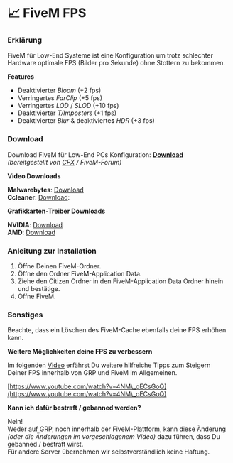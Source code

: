 # 📈 FiveM FPS

### Erklärung

FiveM für Low-End Systeme ist eine Konfiguration um trotz schlechter Hardware optimale FPS (Bilder pro Sekunde) ohne Stottern zu bekommen.

**Features**

* Deaktivierter _Bloom_ (+2 fps)
* Verringertes _FarClip_ (+5 fps)
* Verringertes _LOD_ / _SLOD_ (+10 fps)
* Deaktivierter _T/Imposters_ (+1 fps)
* Deaktivierter _Blur_ & deaktivierte**s** _HDR_ (+3 fps)

### Download <a href="#2-toc-title" id="2-toc-title"></a>

Download FiveM für Low-End PCs Konfiguration: [**Download**](https://forum.cfx.re/uploads/default/original/3X/6/b/6bc80968a54b301e3ffc53663158fad560fdae24.zip)\
_(bereitgestellt von_ [_CFX_](https://forum.cfx.re/) _/ FiveM-Forum)_

**Video Downloads**

**Malwarebytes**: [Download](https://de.malwarebytes.com/mwb-download/)\
**Ccleaner**: [Download](https://www.ccleaner.com/de-de/ccleaner):

**Grafikkarten-Treiber Downloads**

**NVIDIA**: [Download](https://www.nvidia.com/de-de/geforce/geforce-experience/)\
**AMD**: [Download](https://www.amd.com/de/support)

### Anleitung zur Installation <a href="#5-toc-title" id="5-toc-title"></a>

1. Öffne Deinen FiveM-Ordner.
2. Öffne den Ordner FiveM-Application Data.
3. Ziehe den Citizen Ordner in den FiveM-Application Data Ordner hinein und bestätige.
4. Öffne FiveM.

### Sonstiges <a href="#6-toc-title" id="6-toc-title"></a>

Beachte, dass ein Löschen des FiveM-Cache ebenfalls deine FPS erhöhen kann.

**Weitere Möglichkeiten deine FPS zu verbessern**

Im folgenden [Video](https://www.youtube.com/watch?v=4NM\_oECsGoQ) erfährst Du weitere hilfreiche Tipps zum Steigern Deiner FPS innerhalb von GRP und FiveM im Allgemeinen.

[https://www.youtube.com/watch?v=4NM\_oECsGoQ](https://www.youtube.com/watch?v=4NM\_oECsGoQ)

**Kann ich dafür bestraft / gebanned werden?**

Nein!\
Weder auf GRP, noch innerhalb der FiveM-Plattform, kann diese Änderung _(oder die Änderungen im vorgeschlagenem Video)_ dazu führen, dass Du gebanned / bestraft wirst.\
Für andere Server übernehmen wir selbstverständlich keine Haftung.
